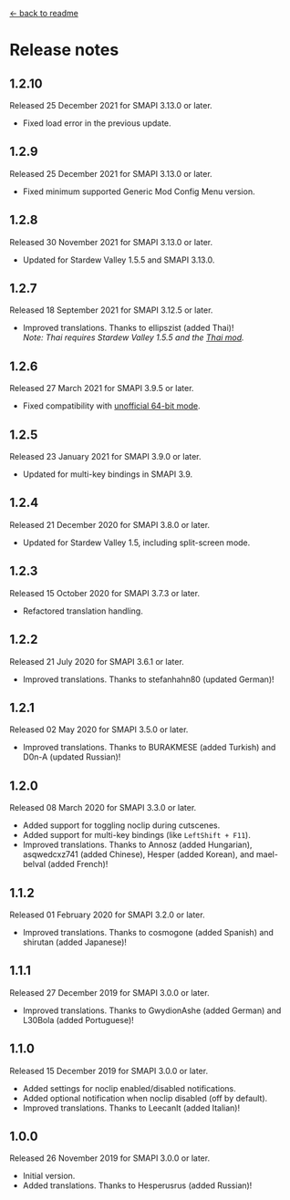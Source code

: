 ﻿[← back to readme](README.md)

# Release notes
## 1.2.10
Released 25 December 2021 for SMAPI 3.13.0 or later.

* Fixed load error in the previous update.

## 1.2.9
Released 25 December 2021 for SMAPI 3.13.0 or later.

* Fixed minimum supported Generic Mod Config Menu version.

## 1.2.8
Released 30 November 2021 for SMAPI 3.13.0 or later.

* Updated for Stardew Valley 1.5.5 and SMAPI 3.13.0.

## 1.2.7
Released 18 September 2021 for SMAPI 3.12.5 or later.

* Improved translations. Thanks to ellipszist (added Thai)!  
  _Note: Thai requires Stardew Valley 1.5.5 and the [Thai mod](https://www.nexusmods.com/stardewvalley/mods/7052)._

## 1.2.6
Released 27 March 2021 for SMAPI 3.9.5 or later.

* Fixed compatibility with [unofficial 64-bit mode](https://stardewvalleywiki.com/Modding:Migrate_to_64-bit_on_Windows).

## 1.2.5
Released 23 January 2021 for SMAPI 3.9.0 or later.

* Updated for multi-key bindings in SMAPI 3.9.

## 1.2.4
Released 21 December 2020 for SMAPI 3.8.0 or later.

* Updated for Stardew Valley 1.5, including split-screen mode.

## 1.2.3
Released 15 October 2020 for SMAPI 3.7.3 or later.

* Refactored translation handling.

## 1.2.2
Released 21 July 2020 for SMAPI 3.6.1 or later.

* Improved translations. Thanks to stefanhahn80 (updated German)!

## 1.2.1
Released 02 May 2020 for SMAPI 3.5.0 or later.

* Improved translations. Thanks to BURAKMESE (added Turkish) and D0n-A (updated Russian)!

## 1.2.0
Released 08 March 2020 for SMAPI 3.3.0 or later.

* Added support for toggling noclip during cutscenes.
* Added support for multi-key bindings (like `LeftShift + F11`).
* Improved translations. Thanks to Annosz (added Hungarian), asqwedcxz741 (added Chinese), Hesper (added Korean), and mael-belval (added French)!

## 1.1.2
Released 01 February 2020 for SMAPI 3.2.0 or later.

* Improved translations. Thanks to cosmogone (added Spanish) and shirutan (added Japanese)!

## 1.1.1
Released 27 December 2019 for SMAPI 3.0.0 or later.

* Improved translations. Thanks to GwydionAshe (added German) and L30Bola (added Portuguese)!

## 1.1.0
Released 15 December 2019 for SMAPI 3.0.0 or later.

* Added settings for noclip enabled/disabled notifications.
* Added optional notification when noclip disabled (off by default).
* Improved translations. Thanks to LeecanIt (added Italian)!

## 1.0.0
Released 26 November 2019 for SMAPI 3.0.0 or later.

* Initial version.
* Added translations. Thanks to Hesperusrus (added Russian)!
